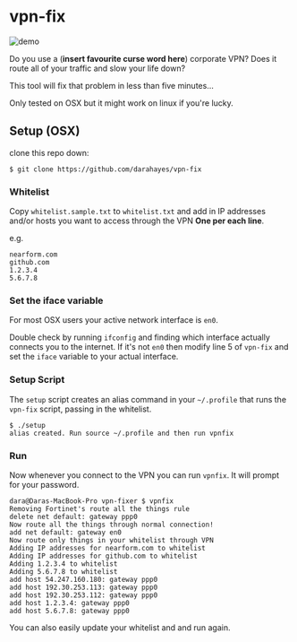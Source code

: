 # vpn-fix

![demo](http://g.recordit.co/7PSGvdZTkT.gif)

Do you use a (**insert favourite curse word here**) corporate VPN? Does it route all of your traffic and slow your life down?

This tool will fix that problem in less than five minutes...

Only tested on OSX but it might work on linux if you're lucky.

## Setup (OSX)

clone this repo down:

```
$ git clone https://github.com/darahayes/vpn-fix
```

### Whitelist

Copy `whitelist.sample.txt` to `whitelist.txt` and add in IP addresses and/or hosts you want to access through the VPN **One per each line**.

e.g.

```
nearform.com
github.com
1.2.3.4
5.6.7.8
```

### Set the iface variable

 For most OSX users your active network interface is `en0`.

Double check by running `ifconfig` and finding which interface actually connects you to the internet.
If it's not `en0` then modify line 5 of `vpn-fix` and set the `iface` variable to your actual interface.

### Setup Script

The `setup` script creates an alias command in your `~/.profile` that runs the `vpn-fix` script, passing in the whitelist.

```
$ ./setup
alias created. Run source ~/.profile and then run vpnfix
```

### Run

Now whenever you connect to the VPN you can run `vpnfix`. It will prompt for your password.

```
dara@Daras-MacBook-Pro vpn-fixer $ vpnfix
Removing Fortinet's route all the things rule
delete net default: gateway ppp0
Now route all the things through normal connection!
add net default: gateway en0
Now route only things in your whitelist through VPN
Adding IP addresses for nearform.com to whitelist
Adding IP addresses for github.com to whitelist
Adding 1.2.3.4 to whitelist
Adding 5.6.7.8 to whitelist
add host 54.247.160.180: gateway ppp0
add host 192.30.253.113: gateway ppp0
add host 192.30.253.112: gateway ppp0
add host 1.2.3.4: gateway ppp0
add host 5.6.7.8: gateway ppp0
```

You can also easily update your whitelist and and run again.
